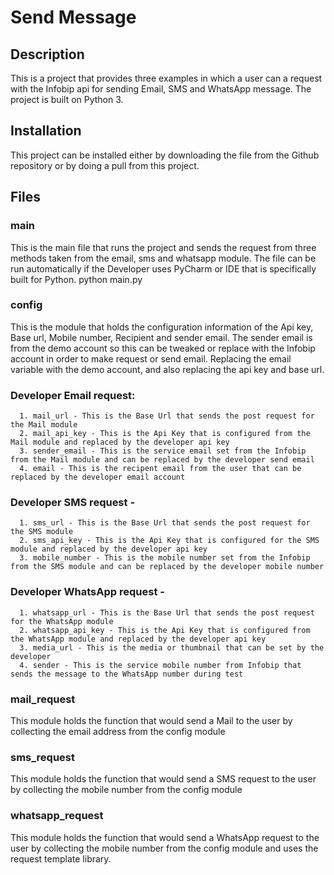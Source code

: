 # Send Message

## Description
This is a project that provides three examples in which a user can a request with the Infobip api for sending Email, SMS and WhatsApp message. The project is built on Python 3.

## Installation
This project can be installed either by downloading the file from the Github repository or by doing a pull from this project. 

## Files
### main
This is the main file that runs the project and sends the request from three methods taken from the email, sms and whatsapp module. The file can be run automatically if the Developer uses PyCharm or IDE that is specifically built for Python.
    python main.py

### config
This is the module that holds the configuration information of the Api key, Base url, Mobile number, Recipient and sender email. The sender email is from the demo account so this can be tweaked or replace with the Infobip account in order to make request or send email. Replacing the email variable with the demo account, and also replacing the api key and base url. 

  ### Developer Email request: 
      1. mail_url - This is the Base Url that sends the post request for the Mail module
      2. mail_api_key - This is the Api Key that is configured from the Mail module and replaced by the developer api key
      3. sender_email - This is the service email set from the Infobip from the Mail module and can be replaced by the developer send email
      4. email - This is the recipent email from the user that can be replaced by the developer email account
  
  ### Developer SMS request -
      1. sms_url - This is the Base Url that sends the post request for the SMS module
      2. sms_api_key - This is the Api Key that is configured for the SMS module and replaced by the developer api key
      3. mobile_number - This is the mobile number set from the Infobip from the SMS module and can be replaced by the developer mobile number
  
  ### Developer WhatsApp request - 
      1. whatsapp_url - This is the Base Url that sends the post request for the WhatsApp module
      2. whatsapp_api_key - This is the Api Key that is configured from the WhatsApp module and replaced by the developer api key
      3. media_url - This is the media or thumbnail that can be set by the developer
      4. sender - This is the service mobile number from Infobip that sends the message to the WhatsApp number during test

### mail_request
This module holds the function that would send a Mail to the user by collecting the email address from the config module

### sms_request
This module holds the function that would send a SMS request to the user by collecting the mobile number from the config module

### whatsapp_request
This module holds the function that would send a WhatsApp request to the user by collecting the mobile number from the config module and uses the request template library.
